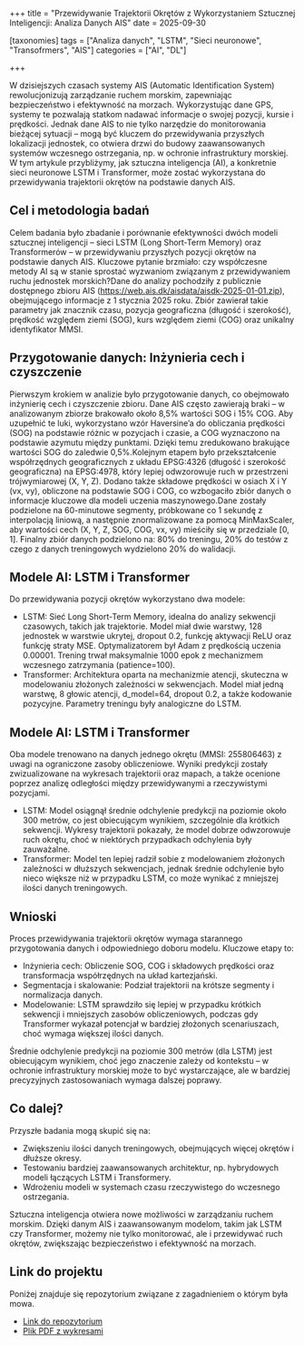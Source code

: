 +++
title = "Przewidywanie Trajektorii Okrętów z Wykorzystaniem Sztucznej Inteligencji: Analiza Danych AIS"
date = 2025-09-30

[taxonomies]
tags = ["Analiza danych", "LSTM", "Sieci neuronowe", "Transofrmers", "AIS"]
categories = ["AI", "DL"]

+++

W dzisiejszych czasach systemy AIS (Automatic Identification System) rewolucjonizują zarządzanie ruchem morskim, zapewniając bezpieczeństwo i efektywność na morzach. Wykorzystując dane GPS, systemy te pozwalają statkom nadawać informacje o swojej pozycji, kursie i prędkości. Jednak dane AIS to nie tylko narzędzie do monitorowania bieżącej sytuacji – mogą być kluczem do przewidywania przyszłych lokalizacji jednostek, co otwiera drzwi do budowy zaawansowanych systemów wczesnego ostrzegania, np. w ochronie infrastruktury morskiej. W tym artykule przybliżymy, jak sztuczna inteligencja (AI), a konkretnie sieci neuronowe LSTM i Transformer, może zostać wykorzystana do przewidywania trajektorii okrętów na podstawie danych AIS.



## Cel i metodologia badań


Celem badania było zbadanie i porównanie efektywności dwóch modeli sztucznej inteligencji – sieci LSTM (Long Short-Term Memory) oraz Transformerów – w przewidywaniu przyszłych pozycji okrętów na podstawie danych AIS. Kluczowe pytanie brzmiało: czy współczesne metody AI są w stanie sprostać wyzwaniom związanym z przewidywaniem ruchu jednostek morskich?Dane do analizy pochodziły z publicznie dostępnego zbioru AIS (https://web.ais.dk/aisdata/aisdk-2025-01-01.zip), obejmującego informacje z 1 stycznia 2025 roku. Zbiór zawierał takie parametry jak znacznik czasu, pozycja geograficzna (długość i szerokość), prędkość względem ziemi (SOG), kurs względem ziemi (COG) oraz unikalny identyfikator MMSI.




## Przygotowanie danych: Inżynieria cech i czyszczenie


Pierwszym krokiem w analizie było przygotowanie danych, co obejmowało inżynierię cech i czyszczenie zbioru. Dane AIS często zawierają braki – w analizowanym zbiorze brakowało około 8,5% wartości SOG i 15% COG. Aby uzupełnić te luki, wykorzystano wzór Haversine’a do obliczania prędkości (SOG) na podstawie różnic w pozycjach i czasie, a COG wyznaczono na podstawie azymutu między punktami. Dzięki temu zredukowano brakujące wartości SOG do zaledwie 0,5%.Kolejnym etapem było przekształcenie współrzędnych geograficznych z układu EPSG:4326 (długość i szerokość geograficzna) na EPSG:4978, który lepiej odwzorowuje ruch w przestrzeni trójwymiarowej (X, Y, Z). Dodano także składowe prędkości w osiach X i Y (vx, vy), obliczone na podstawie SOG i COG, co wzbogaciło zbiór danych o informacje kluczowe dla modeli uczenia maszynowego.Dane zostały podzielone na 60-minutowe segmenty, próbkowane co 1 sekundę z interpolacją liniową, a następnie znormalizowane za pomocą MinMaxScaler, aby wartości cech (X, Y, Z, SOG, COG, vx, vy) mieściły się w przedziale [0, 1]. Finalny zbiór danych podzielono na: 80% do treningu, 20% do testów z czego z danych treningowych wydzielono 20% do walidacji.




## Modele AI: LSTM i Transformer

Do przewidywania pozycji okrętów wykorzystano dwa modele:

- LSTM: Sieć Long Short-Term Memory, idealna do analizy sekwencji czasowych, takich jak trajektorie. Model miał dwie warstwy, 128 jednostek w warstwie ukrytej, dropout 0.2, funkcję aktywacji ReLU oraz funkcję straty MSE. Optymalizatorem był Adam z prędkością uczenia 0.00001. Trening trwał maksymalnie 1000 epok z mechanizmem wczesnego zatrzymania (patience=100).
- Transformer: Architektura oparta na mechanizmie atencji, skuteczna w modelowaniu złożonych zależności w sekwencjach. Model miał jedną warstwę, 8 głowic atencji, d_model=64, dropout 0.2, a także kodowanie pozycyjne. Parametry treningu były analogiczne do LSTM.



## Modele AI: LSTM i Transformer

Oba modele trenowano na danych jednego okrętu (MMSI: 255806463) z uwagi na ograniczone zasoby obliczeniowe. Wyniki predykcji zostały zwizualizowane na wykresach trajektorii oraz mapach, a także ocenione poprzez analizę odległości między przewidywanymi a rzeczywistymi pozycjami.

- LSTM: Model osiągnął średnie odchylenie predykcji na poziomie około 300 metrów, co jest obiecującym wynikiem, szczególnie dla krótkich sekwencji. Wykresy trajektorii pokazały, że model dobrze odwzorowuje ruch okrętu, choć w niektórych przypadkach odchylenia były zauważalne.
- Transformer: Model ten lepiej radził sobie z modelowaniem złożonych zależności w dłuższych sekwencjach, jednak średnie odchylenie było nieco większe niż w przypadku LSTM, co może wynikać z mniejszej ilości danych treningowych.

## Wnioski

Proces przewidywania trajektorii okrętów wymaga starannego przygotowania danych i odpowiedniego doboru modelu. Kluczowe etapy to:

- Inżynieria cech: Obliczenie SOG, COG i składowych prędkości oraz transformacja współrzędnych na układ kartezjański.
- Segmentacja i skalowanie: Podział trajektorii na krótsze segmenty i normalizacja danych.
- Modelowanie: LSTM sprawdziło się lepiej w przypadku krótkich sekwencji i mniejszych zasobów obliczeniowych, podczas gdy Transformer wykazał potencjał w bardziej złożonych scenariuszach, choć wymaga większej ilości danych.

Średnie odchylenie predykcji na poziomie 300 metrów (dla LSTM) jest obiecującym wynikiem, choć jego znaczenie zależy od kontekstu – w ochronie infrastruktury morskiej może to być wystarczające, ale w bardziej precyzyjnych zastosowaniach wymaga dalszej poprawy.


## Co dalej?

Przyszłe badania mogą skupić się na:
 - Zwiększeniu ilości danych treningowych, obejmujących więcej okrętów i dłuższe okresy.
 - Testowaniu bardziej zaawansowanych architektur, np. hybrydowych modeli łączących LSTM i Transformery.
 - Wdrożeniu modeli w systemach czasu rzeczywistego do wczesnego ostrzegania.

Sztuczna inteligencja otwiera nowe możliwości w zarządzaniu ruchem morskim. Dzięki danym AIS i zaawansowanym modelom, takim jak LSTM czy Transformer, możemy nie tylko monitorować, ale i przewidywać ruch okrętów, zwiększając bezpieczeństwo i efektywność na morzach.


## Link do projektu

Poniżej znajduje się repozytorium związane z zagadnieniem o którym była mowa.
-  [Link do repozytorium](https://github.com/BobakMariusz/ais-trajectory-prediciton)
-  [Plik PDF z wykresami](https://github.com/BobakMariusz/ais-trajectory-prediciton/blob/main/0004-ais-prediction-r%26d-v1.pdf)
